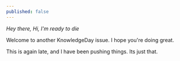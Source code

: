 ```yaml
---
published: false
---
```

_Hey there, Hi, I'm ready to die_  

Welcome to another KnowledgeDay issue. I hope you're doing great.

This is again late, and I have been pushing things. Its just that.